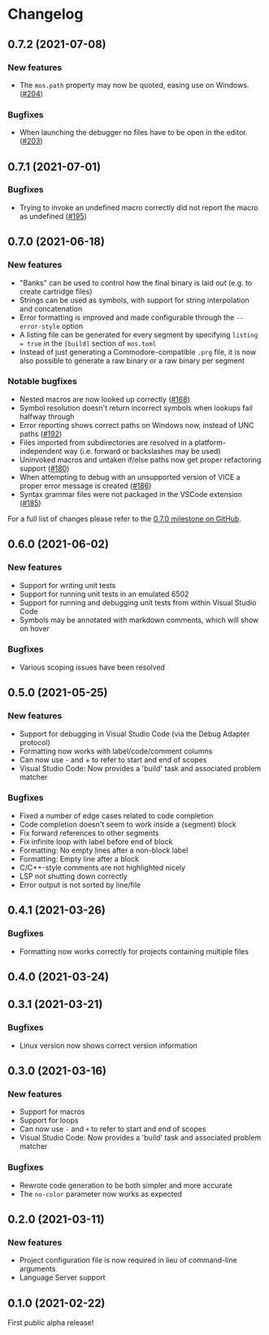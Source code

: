 # Changelog

## 0.7.2 (2021-07-08)

### New features
* The `mos.path` property may now be quoted, easing use on Windows. ([#204](https://github.com/datatrash/mos/issues/204))

### Bugfixes
* When launching the debugger no files have to be open in the editor. ([#203](https://github.com/datatrash/mos/issues/203))

## 0.7.1 (2021-07-01)

### Bugfixes
* Trying to invoke an undefined macro correctly did not report the macro as undefined ([#195](https://github.com/datatrash/mos/issues/195))

## 0.7.0 (2021-06-18)

### New features
* "Banks" can be used to control how the final binary is laid out (e.g. to create cartridge files)
* Strings can be used as symbols, with support for string interpolation and concatenation
* Error formatting is improved and made configurable through the `--error-style` option
* A listing file can be generated for every segment by specifying `listing = true` in the `[build]` section of `mos.toml`
* Instead of just generating a Commodore-compatible `.prg` file, it is now also possible to generate a raw binary or a raw binary per segment

### Notable bugfixes
* Nested macros are now looked up correctly ([#168](https://github.com/datatrash/mos/issues/168))
* Symbol resolution doesn't return incorrect symbols when lookups fail halfway through
* Error reporting shows correct paths on Windows now, instead of UNC paths ([#192](https://github.com/datatrash/mos/issues/192)) 
* Files imported from subdirectories are resolved in a platform-independent way (i.e. forward or backslashes may be used)
* Uninvoked macros and untaken if/else paths now get proper refactoring support ([#180](https://github.com/datatrash/mos/issues/180))
* When attempting to debug with an unsupported version of VICE a proper error message is created ([#186](https://github.com/datatrash/mos/issues/186))
* Syntax grammar files were not packaged in the VSCode extension ([#185](https://github.com/datatrash/mos/issues/185))

For a full list of changes please refer to the [0.7.0 milestone on GitHub](https://github.com/datatrash/mos/milestone/8?closed=1).

## 0.6.0 (2021-06-02)

### New features
* Support for writing unit tests
* Support for running unit tests in an emulated 6502
* Support for running and debugging unit tests from within Visual Studio Code
* Symbols may be annotated with markdown comments, which will show on hover

### Bugfixes
* Various scoping issues have been resolved

## 0.5.0 (2021-05-25)

### New features
* Support for debugging in Visual Studio Code (via the Debug Adapter protocol)
* Formatting now works with label/code/comment columns
* Can now use - and + to refer to start and end of scopes
* Visual Studio Code: Now provides a 'build' task and associated problem matcher

### Bugfixes
* Fixed a number of edge cases related to code completion
* Code completion doesn't seem to work inside a (segment) block
* Fix forward references to other segments
* Fix infinite loop with label before end of block
* Formatting: No empty lines after a non-block label
* Formatting: Empty line after a block
* C/C++-style comments are not highlighted nicely
* LSP not shutting down correctly
* Error output is not sorted by line/file

## 0.4.1 (2021-03-26)

### Bugfixes
* Formatting now works correctly for projects containing multiple files

## 0.4.0 (2021-03-24)

## 0.3.1 (2021-03-21)

### Bugfixes
* Linux version now shows correct version information

## 0.3.0 (2021-03-16)

### New features
* Support for macros
* Support for loops
* Can now use `-` and `+` to refer to start and end of scopes
* Visual Studio Code: Now provides a 'build' task and associated problem matcher

### Bugfixes
* Rewrote code generation to be both simpler and more accurate
* The `no-color` parameter now works as expected

## 0.2.0 (2021-03-11)

### New features
* Project configuration file is now required in lieu of command-line arguments
* Language Server support

## 0.1.0 (2021-02-22)

First public alpha release!
